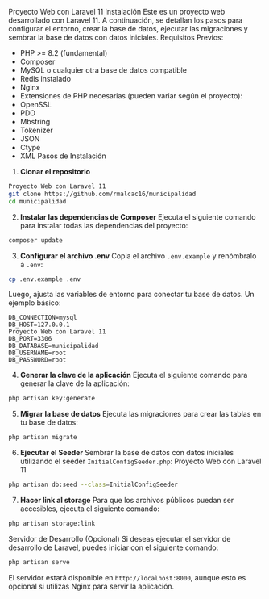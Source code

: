 Proyecto Web con Laravel 11
Instalación
Este es un proyecto web desarrollado con Laravel 11. A continuación, se detallan los pasos para configurar
el entorno, crear la base de datos, ejecutar las migraciones y sembrar la base de datos con datos iniciales.
Requisitos Previos:
- PHP >= 8.2 (fundamental)
- Composer
- MySQL o cualquier otra base de datos compatible
- Redis instalado
- Nginx
- Extensiones de PHP necesarias (pueden variar según el proyecto):
 - OpenSSL
 - PDO
 - Mbstring
 - Tokenizer
 - JSON
 - Ctype
 - XML
Pasos de Instalación
1. **Clonar el repositorio**
```bash
Proyecto Web con Laravel 11
git clone https://github.com/rmalcac16/municipalidad
cd municipalidad
```
2. **Instalar las dependencias de Composer**
Ejecuta el siguiente comando para instalar todas las dependencias del proyecto:
```bash
composer update
```
3. **Configurar el archivo .env**
Copia el archivo `.env.example` y renómbralo a `.env`:
```bash
cp .env.example .env
```
Luego, ajusta las variables de entorno para conectar tu base de datos. Un ejemplo básico:
```
DB_CONNECTION=mysql
DB_HOST=127.0.0.1
Proyecto Web con Laravel 11
DB_PORT=3306
DB_DATABASE=municipalidad
DB_USERNAME=root
DB_PASSWORD=root
```
4. **Generar la clave de la aplicación**
Ejecuta el siguiente comando para generar la clave de la aplicación:
```bash
php artisan key:generate
```
5. **Migrar la base de datos**
Ejecuta las migraciones para crear las tablas en tu base de datos:
```bash
php artisan migrate
```
6. **Ejecutar el Seeder**
Sembrar la base de datos con datos iniciales utilizando el seeder `InitialConfigSeeder.php`:
Proyecto Web con Laravel 11
```bash
php artisan db:seed --class=InitialConfigSeeder
```
7. **Hacer link al storage**
Para que los archivos públicos puedan ser accesibles, ejecuta el siguiente comando:
```bash
php artisan storage:link
```
Servidor de Desarrollo (Opcional)
Si deseas ejecutar el servidor de desarrollo de Laravel, puedes iniciar con el siguiente comando:
```bash
php artisan serve
```
El servidor estará disponible en `http://localhost:8000`, aunque esto es opcional si utilizas Nginx para servir
la aplicación.